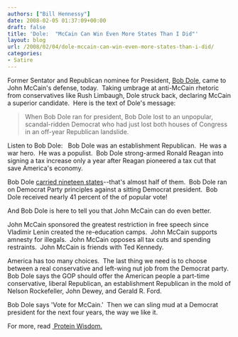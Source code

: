 ```yaml
---
authors: ["Bill Hennessy"]
date: 2008-02-05 01:37:09+00:00
draft: false
title: 'Dole:  "McCain Can Win Even More States Than I Did"'
layout: blog
url: /2008/02/04/dole-mccain-can-win-even-more-states-than-i-did/
categories:
- Satire
---
```


Former Sentator and Republican nominee for President, [Bob Dole](https://apnews.myway.com/article/20080204/D8UJPM380.html), came to John McCain's defense, today.  Taking umbrage at anti-McCain rhetoric from conservatives like Rush Limbaugh, Dole struck back, declaring McCain a superior candidate.  Here is the text of Dole's message:


> When Bob Dole ran for president, Bob Dole lost to an unpopular, scandal-ridden Democrat who had just lost both houses of Congress in an off-year Republican landslide.

Listen to Bob Dole:   Bob Dole was an establishment Republican.  He was a war hero.  He was a populist.  Bob Dole strong-armed Ronald Reagan into signing a tax increase only a year after Reagan pioneered a tax cut that save America's economy.

Bob Dole [carried nineteen states](https://en.wikipedia.org/wiki/U.S._presidential_election,_1996)--that's almost half of them.  Bob Dole ran on Democrat Party principles against a sitting Democrat president.  Bob Dole received nearly 41 percent of the of popular vote!

And Bob Dole is here to tell you that John McCain can do even better.

John McCain sponsored the greatest restriction in free speech since Vladimir Lenin created the re-education camps.  John McCain supports amnesty for illegals.  John McCain opposes all tax cuts and spending restraints.  John McCain is friends with Ted Kennedy.

America has too many choices.  The last thing we need is to choose between a real conservative and left-wing nut job from the Democrat party.  Bob Dole says the GOP should offer the American people a part-time conservative, liberal Republican, an establishment Republican in the mold of Nelson Rockefeller, John Dewey, and Gerald R. Ford.

Bob Dole says 'Vote for McCain.'  Then we can sling mud at a Democrat president for the next four years, the way we like it.


For more, read [ Protein Wisdom.](https://proteinwisdom.com/?p=10967)
